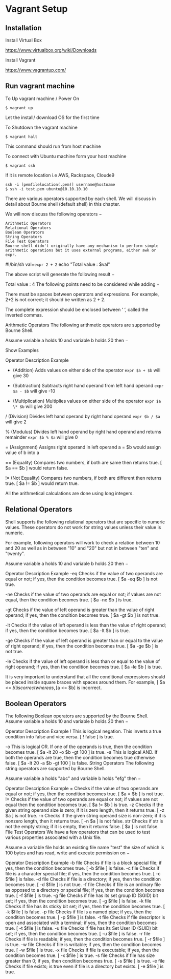 # Vagrant Setup

## Installation 

Install Virtual Box

 https://www.virtualbox.org/wiki/Downloads

Install Vagrant

 https://www.vagrantup.com/

## Run vagrant machine

To Up vagrant machine / Power On
    
    $ vagrant up

Let the install/ download OS for the first time 


To Shutdown the vagrant machine
    
    $ vagrant halt

This command should run from host machine


To connect with Ubuntu machine form your host machine
    
    $ vagrant ssh

If it is remote location i.e AWS, Rackspace, Cloude9
    
    ssh -i [pemfilelocation(.pem)] username@hostname
    $ ssh -i test.pem ubuntu@10.10.10.10








There are various operators supported by each shell. We will discuss in detail about Bourne shell (default shell) in this chapter.

We will now discuss the following operators −

    Arithmetic Operators
    Relational Operators
    Boolean Operators
    String Operators
    File Test Operators
    Bourne shell didn't originally have any mechanism to perform simple arithmetic operations but it uses external programs, either awk or expr.


  #!/bin/sh
  val=`expr 2 + 2`
  echo "Total value : $val"


The above script will generate the following result −

Total value : 4
The following points need to be considered while adding −

There must be spaces between operators and expressions. For example, 2+2 is not correct; it should be written as 2 + 2.

The complete expression should be enclosed between ‘ ‘, called the inverted commas.

Arithmetic Operators
The following arithmetic operators are supported by Bourne Shell.

Assume variable a holds 10 and variable b holds 20 then −

Show Examples

Operator	Description	Example
+ (Addition)	Adds values on either side of the operator	`expr $a + $b` will give 30

- (Subtraction)	Subtracts right hand operand from left hand operand	`expr $a - $b` will give -10

* (Multiplication)	Multiplies values on either side of the operator	`expr $a \* $b` will give 200

/ (Division)	Divides left hand operand by right hand operand	`expr $b / $a` will give 2

% (Modulus)	Divides left hand operand by right hand operand and returns remainder	`expr $b % $a` will give 0

= (Assignment)	Assigns right operand in left operand	a = $b would assign value of b into a

== (Equality)	Compares two numbers, if both are same then returns true.	[ $a == $b ] would return false.

!= (Not Equality)	Compares two numbers, if both are different then returns true.	[ $a != $b ] would return true.

All the arithmetical calculations are done using long integers.

## Relational Operators

Shell supports the following relational operators that are specific to numeric values. These operators do not work for string values unless their value is numeric.

For example, following operators will work to check a relation between 10 and 20 as well as in between "10" and "20" but not in between "ten" and "twenty".

Assume variable a holds 10 and variable b holds 20 then −


Operator	Description	Example
-eq	Checks if the value of two operands are equal or not; if yes, then the condition becomes true.	[ $a -eq $b ] is not true.

-ne	Checks if the value of two operands are equal or not; if values are not equal, then the condition becomes true.	[ $a -ne $b ] is true.

-gt	Checks if the value of left operand is greater than the value of right operand; if yes, then the condition becomes true.	[ $a -gt $b ] is not true.

-lt	Checks if the value of left operand is less than the value of right operand; if yes, then the condition becomes true.	[ $a -lt $b ] is true.

-ge	Checks if the value of left operand is greater than or equal to the value of right operand; if yes, then the condition becomes true.	[ $a -ge $b ] is not true.

-le	Checks if the value of left operand is less than or equal to the value of right operand; if yes, then the condition becomes true.	[ $a -le $b ] is true.

It is very important to understand that all the conditional expressions should be placed inside square braces with spaces around them. For example, [ $a <= $b ] is correct whereas, [$a <= $b] is incorrect.

## Boolean Operators

The following Boolean operators are supported by the Bourne Shell.
Assume variable a holds 10 and variable b holds 20 then −



Operator	Description	Example
!	This is logical negation. This inverts a true condition into false and vice versa.	[ ! false ] is true.

-o	This is logical OR. If one of the operands is true, then the condition becomes true.	[ $a -lt 20 -o $b -gt 100 ] is true.
-a	This is logical AND. If both the operands are true, then the condition becomes true otherwise false.	[ $a -lt 20 -a $b -gt 100 ] is false.
String Operators
The following string operators are supported by Bourne Shell.

Assume variable a holds "abc" and variable b holds "efg" then −



Operator	Description	Example
=	Checks if the value of two operands are equal or not; if yes, then the condition becomes true.	[ $a = $b ] is not true.
!=	Checks if the value of two operands are equal or not; if values are not equal then the condition becomes true.	[ $a != $b ] is true.
-z	Checks if the given string operand size is zero; if it is zero length, then it returns true.	[ -z $a ] is not true.
-n	Checks if the given string operand size is non-zero; if it is nonzero length, then it returns true.	[ -n $a ] is not false.
str	Checks if str is not the empty string; if it is empty, then it returns false.	[ $a ] is not false.
File Test Operators
We have a few operators that can be used to test various properties associated with a Unix file.

Assume a variable file holds an existing file name "test" the size of which is 100 bytes and has read, write and execute permission on −



Operator	Description	Example
-b file	Checks if file is a block special file; if yes, then the condition becomes true.	[ -b $file ] is false.
-c file	Checks if file is a character special file; if yes, then the condition becomes true.	[ -c $file ] is false.
-d file	Checks if file is a directory; if yes, then the condition becomes true.	[ -d $file ] is not true.
-f file	Checks if file is an ordinary file as opposed to a directory or special file; if yes, then the condition becomes true.	[ -f $file ] is true.
-g file	Checks if file has its set group ID (SGID) bit set; if yes, then the condition becomes true.	[ -g $file ] is false.
-k file	Checks if file has its sticky bit set; if yes, then the condition becomes true.	[ -k $file ] is false.
-p file	Checks if file is a named pipe; if yes, then the condition becomes true.	[ -p $file ] is false.
-t file	Checks if file descriptor is open and associated with a terminal; if yes, then the condition becomes true.	[ -t $file ] is false.
-u file	Checks if file has its Set User ID (SUID) bit set; if yes, then the condition becomes true.	[ -u $file ] is false.
-r file	Checks if file is readable; if yes, then the condition becomes true.	[ -r $file ] is true.
-w file	Checks if file is writable; if yes, then the condition becomes true.	[ -w $file ] is true.
-x file	Checks if file is executable; if yes, then the condition becomes true.	[ -x $file ] is true.
-s file	Checks if file has size greater than 0; if yes, then condition becomes true.	[ -s $file ] is true.
-e file	Checks if file exists; is true even if file is a directory but exists.	[ -e $file ] is true.
